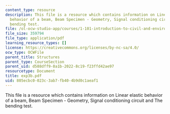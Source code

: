 ```yaml
---
content_type: resource
description: This file is a resource which contains information on Linear elastic
  behavior of a beam, Beam Specimen - Geometry, Signal conditioning circuit and The
  bending test.
file: /ol-ocw-studio-app/courses/1-101-introduction-to-civil-and-environmental-engineering-design-i-fall-2006/805ecbc0023c3ab7fb404b9d0c1aeaf1_exp3b.pdf
file_size: 359794
file_type: application/pdf
learning_resource_types: []
license: https://creativecommons.org/licenses/by-nc-sa/4.0/
ocw_type: OCWFile
parent_title: Structures
parent_type: CourseSection
parent_uid: d588dff9-8a1b-2022-8c19-f23ffd42ae97
resourcetype: Document
title: exp3b.pdf
uid: 805ecbc0-023c-3ab7-fb40-4b9d0c1aeaf1
---
```

This file is a resource which contains information on Linear elastic behavior of a beam, Beam Specimen - Geometry, Signal conditioning circuit and The bending test.